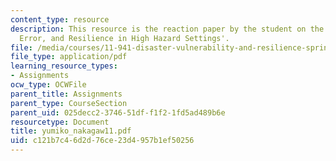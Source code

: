 ```yaml
---
content_type: resource
description: This resource is the reaction paper by the student on the topic 'Threat,
  Error, and Resilience in High Hazard Settings'.
file: /media/courses/11-941-disaster-vulnerability-and-resilience-spring-2005/c121b7c46d2d76ce23d4957b1ef50256_yumiko_nakagaw11.pdf
file_type: application/pdf
learning_resource_types:
- Assignments
ocw_type: OCWFile
parent_title: Assignments
parent_type: CourseSection
parent_uid: 025decc2-3746-51df-f1f2-1fd5ad489b6e
resourcetype: Document
title: yumiko_nakagaw11.pdf
uid: c121b7c4-6d2d-76ce-23d4-957b1ef50256
---
```

